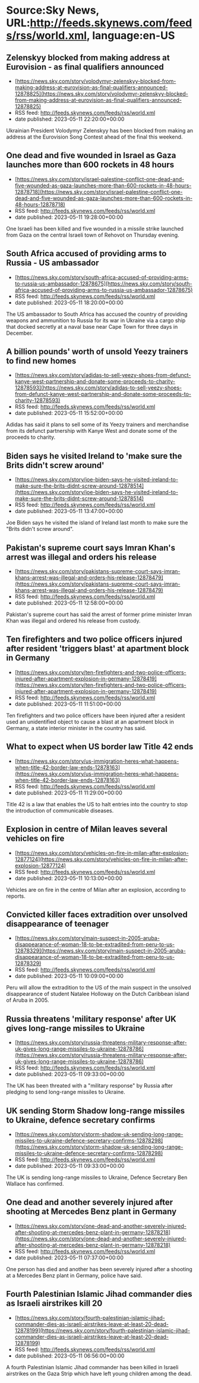 # Source:Sky News, URL:http://feeds.skynews.com/feeds/rss/world.xml, language:en-US

## Zelenskyy blocked from making address at Eurovision - as final qualifiers announced
 - [https://news.sky.com/story/volodymyr-zelenskyy-blocked-from-making-address-at-eurovision-as-final-qualifiers-announced-12878825](https://news.sky.com/story/volodymyr-zelenskyy-blocked-from-making-address-at-eurovision-as-final-qualifiers-announced-12878825)
 - RSS feed: http://feeds.skynews.com/feeds/rss/world.xml
 - date published: 2023-05-11 22:20:00+00:00

Ukrainian President Volodymyr Zelenskyy has been blocked from making an address at the Eurovision Song Contest ahead of the final this weekend.

## One dead and five wounded in Israel as Gaza launches more than 600 rockets in 48 hours
 - [https://news.sky.com/story/israel-palestine-conflict-one-dead-and-five-wounded-as-gaza-launches-more-than-600-rockets-in-48-hours-12878718](https://news.sky.com/story/israel-palestine-conflict-one-dead-and-five-wounded-as-gaza-launches-more-than-600-rockets-in-48-hours-12878718)
 - RSS feed: http://feeds.skynews.com/feeds/rss/world.xml
 - date published: 2023-05-11 19:28:00+00:00

One Israeli has been killed and five wounded in a missile strike launched from Gaza on the central Israeli town of Rehovot on Thursday evening.

## South Africa accused of providing arms to Russia - US ambassador
 - [https://news.sky.com/story/south-africa-accused-of-providing-arms-to-russia-us-ambassador-12878675](https://news.sky.com/story/south-africa-accused-of-providing-arms-to-russia-us-ambassador-12878675)
 - RSS feed: http://feeds.skynews.com/feeds/rss/world.xml
 - date published: 2023-05-11 18:20:00+00:00

The US ambassador to South Africa has accused the country of providing weapons and ammunition to Russia for its war in Ukraine via a cargo ship that docked secretly at a naval base near Cape Town for three days in December.

## A billion pounds' worth of unsold Yeezy trainers to find new homes
 - [https://news.sky.com/story/adidas-to-sell-yeezy-shoes-from-defunct-kanye-west-partnership-and-donate-some-proceeds-to-charity-12878593](https://news.sky.com/story/adidas-to-sell-yeezy-shoes-from-defunct-kanye-west-partnership-and-donate-some-proceeds-to-charity-12878593)
 - RSS feed: http://feeds.skynews.com/feeds/rss/world.xml
 - date published: 2023-05-11 15:52:00+00:00

Adidas has said it plans to sell some of its Yeezy trainers and merchandise from its defunct partnership with Kanye West and donate some of the proceeds to charity.

## Biden says he visited Ireland to 'make sure the Brits didn't screw around'
 - [https://news.sky.com/story/joe-biden-says-he-visited-ireland-to-make-sure-the-brits-didnt-screw-around-12878514](https://news.sky.com/story/joe-biden-says-he-visited-ireland-to-make-sure-the-brits-didnt-screw-around-12878514)
 - RSS feed: http://feeds.skynews.com/feeds/rss/world.xml
 - date published: 2023-05-11 13:47:00+00:00

Joe Biden says he visited the island of Ireland last month to make sure the "Brits didn't screw around".

## Pakistan's supreme court says Imran Khan's arrest was illegal and orders his release
 - [https://news.sky.com/story/pakistans-supreme-court-says-imran-khans-arrest-was-illegal-and-orders-his-release-12878479](https://news.sky.com/story/pakistans-supreme-court-says-imran-khans-arrest-was-illegal-and-orders-his-release-12878479)
 - RSS feed: http://feeds.skynews.com/feeds/rss/world.xml
 - date published: 2023-05-11 12:58:00+00:00

Pakistan's supreme court has said the arrest of former prime minister Imran Khan was illegal and ordered his release from custody.

## Ten firefighters and two police officers injured after resident 'triggers blast' at apartment block in Germany
 - [https://news.sky.com/story/ten-firefighters-and-two-police-officers-injured-after-apartment-explosion-in-germany-12878419](https://news.sky.com/story/ten-firefighters-and-two-police-officers-injured-after-apartment-explosion-in-germany-12878419)
 - RSS feed: http://feeds.skynews.com/feeds/rss/world.xml
 - date published: 2023-05-11 11:51:00+00:00

Ten firefighters and two police officers have been injured after a resident used an unidentified object to cause a blast at an apartment block in Germany, a state interior minister in the country has said.

## What to expect when US border law Title 42 ends
 - [https://news.sky.com/story/us-immigration-heres-what-happens-when-title-42-border-law-ends-12878163](https://news.sky.com/story/us-immigration-heres-what-happens-when-title-42-border-law-ends-12878163)
 - RSS feed: http://feeds.skynews.com/feeds/rss/world.xml
 - date published: 2023-05-11 11:29:00+00:00

Title 42 is a law that enables the US to halt entries into the country to stop the introduction of communicable diseases.

## Explosion in centre of Milan leaves several vehicles on fire
 - [https://news.sky.com/story/vehicles-on-fire-in-milan-after-explosion-12877124](https://news.sky.com/story/vehicles-on-fire-in-milan-after-explosion-12877124)
 - RSS feed: http://feeds.skynews.com/feeds/rss/world.xml
 - date published: 2023-05-11 10:13:00+00:00

Vehicles are on fire in the centre of Milan after an explosion, according to reports.

## Convicted killer faces extradition over unsolved disappearance of teenager
 - [https://news.sky.com/story/main-suspect-in-2005-aruba-disappearance-of-woman-18-to-be-extradited-from-peru-to-us-12878329](https://news.sky.com/story/main-suspect-in-2005-aruba-disappearance-of-woman-18-to-be-extradited-from-peru-to-us-12878329)
 - RSS feed: http://feeds.skynews.com/feeds/rss/world.xml
 - date published: 2023-05-11 10:09:00+00:00

Peru will allow the extradition to the US of the main suspect in the unsolved disappearance of student Natalee Holloway on the Dutch Caribbean island of Aruba in 2005.

## Russia threatens 'military response' after UK gives long-range missiles to Ukraine
 - [https://news.sky.com/story/russia-threatens-military-response-after-uk-gives-long-range-missiles-to-ukraine-12878786](https://news.sky.com/story/russia-threatens-military-response-after-uk-gives-long-range-missiles-to-ukraine-12878786)
 - RSS feed: http://feeds.skynews.com/feeds/rss/world.xml
 - date published: 2023-05-11 09:33:00+00:00

The UK has been threated with a "military response" by Russia after pledging to send long-range missiles to Ukraine.

## UK sending Storm Shadow long-range missiles to Ukraine, defence secretary confirms
 - [https://news.sky.com/story/storm-shadow-uk-sending-long-range-missiles-to-ukraine-defence-secretary-confirms-12878298](https://news.sky.com/story/storm-shadow-uk-sending-long-range-missiles-to-ukraine-defence-secretary-confirms-12878298)
 - RSS feed: http://feeds.skynews.com/feeds/rss/world.xml
 - date published: 2023-05-11 09:33:00+00:00

The UK is sending long-range missiles to Ukraine, Defence Secretary Ben Wallace has confirmed.

## One dead and another severely injured after shooting at Mercedes Benz plant in Germany
 - [https://news.sky.com/story/one-dead-and-another-severely-injured-after-shooting-at-mercedes-benz-plant-in-germany-12878218](https://news.sky.com/story/one-dead-and-another-severely-injured-after-shooting-at-mercedes-benz-plant-in-germany-12878218)
 - RSS feed: http://feeds.skynews.com/feeds/rss/world.xml
 - date published: 2023-05-11 07:37:00+00:00

One person has died and another has been severely injured after a shooting at a Mercedes Benz plant in Germany, police have said.

## Fourth Palestinian Islamic Jihad commander dies as Israeli airstrikes kill 20
 - [https://news.sky.com/story/fourth-palestinian-islamic-jihad-commander-dies-as-israeli-airstrikes-leave-at-least-20-dead-12878199](https://news.sky.com/story/fourth-palestinian-islamic-jihad-commander-dies-as-israeli-airstrikes-leave-at-least-20-dead-12878199)
 - RSS feed: http://feeds.skynews.com/feeds/rss/world.xml
 - date published: 2023-05-11 06:56:00+00:00

A fourth Palestinian Islamic Jihad commander has been killed in Israeli airstrikes on the Gaza Strip which have left young children among the dead.

